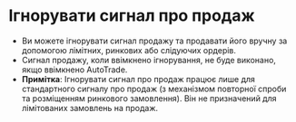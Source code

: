 # **Ігнорувати сигнал про продаж**


- Ви можете ігнорувати сигнал продажу та продавати його вручну за допомогою лімітних, ринкових або слідуючих ордерів.
- Сигнал продажу, коли ввімкнено ігнорування, не буде виконано, якщо ввімкнено AutoTrade.
- **Примітка**: Ігнорувати сигнал про продаж працює лише для стандартного сигналу про продаж (з механізмом повторної спроби та розміщенням ринкового замовлення). Він не призначений для лімітованих замовлень на продаж.
